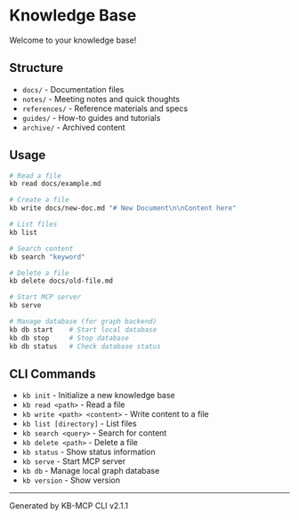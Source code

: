 # Knowledge Base

Welcome to your knowledge base!

## Structure

- `docs/` - Documentation files
- `notes/` - Meeting notes and quick thoughts
- `references/` - Reference materials and specs
- `guides/` - How-to guides and tutorials
- `archive/` - Archived content

## Usage

```bash
# Read a file
kb read docs/example.md

# Create a file
kb write docs/new-doc.md "# New Document\n\nContent here"

# List files
kb list

# Search content
kb search "keyword"

# Delete a file
kb delete docs/old-file.md

# Start MCP server
kb serve

# Manage database (for graph backend)
kb db start    # Start local database
kb db stop     # Stop database
kb db status   # Check database status
```

## CLI Commands

- `kb init` - Initialize a new knowledge base
- `kb read <path>` - Read a file
- `kb write <path> <content>` - Write content to a file
- `kb list [directory]` - List files
- `kb search <query>` - Search for content
- `kb delete <path>` - Delete a file
- `kb status` - Show status information
- `kb serve` - Start MCP server
- `kb db` - Manage local graph database
- `kb version` - Show version

---

Generated by KB-MCP CLI v2.1.1
